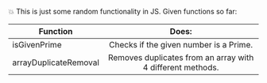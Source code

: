 :collision: This is just some random functionality in JS. Given functions so far:

| Function                  | Does:         |
| ------------------------- |:-------------:|
| isGivenPrime              | Checks if the given number is a Prime.
| arrayDuplicateRemoval     | Removes duplicates from an array with 4 different methods.    | 
